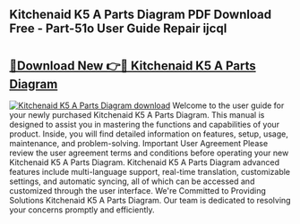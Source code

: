 ## Kitchenaid K5 A Parts Diagram PDF Download Free - Part-51o User Guide Repair ijcql

# <h2><a href="http://dfj9qx.blite.top/?on=Kitchenaid+K5+A+Parts+Diagram">🔗Download New 👉🔴 Kitchenaid K5 A Parts Diagram</a></h2>

[![Kitchenaid K5 A Parts Diagram download](https://i.imgur.com/lujVjoI.png)](http://dfj9qx.blite.top/?on=Kitchenaid+K5+A+Parts+Diagram)
Welcome to the user guide for your newly purchased Kitchenaid K5 A Parts Diagram. This manual is designed to assist you in mastering the functions and capabilities of your product. Inside, you will find detailed information on features, setup, usage, maintenance, and problem-solving. Important User Agreement Please review the user agreement terms and conditions before operating your new Kitchenaid K5 A Parts Diagram. Kitchenaid K5 A Parts Diagram advanced features include multi-language support, real-time translation, customizable settings, and automatic syncing, all of which can be accessed and customized through the user interface. We're Committed to Providing Solutions Kitchenaid K5 A Parts Diagram. Our team is dedicated to resolving your concerns promptly and efficiently.
